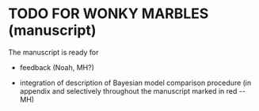 # TODO FOR WONKY MARBLES (manuscript)

The manuscript is ready for

- feedback (Noah, MH?)

- integration of description of Bayesian model comparison procedure (in appendix and selectively throughout the manuscript marked in red -- MH)
